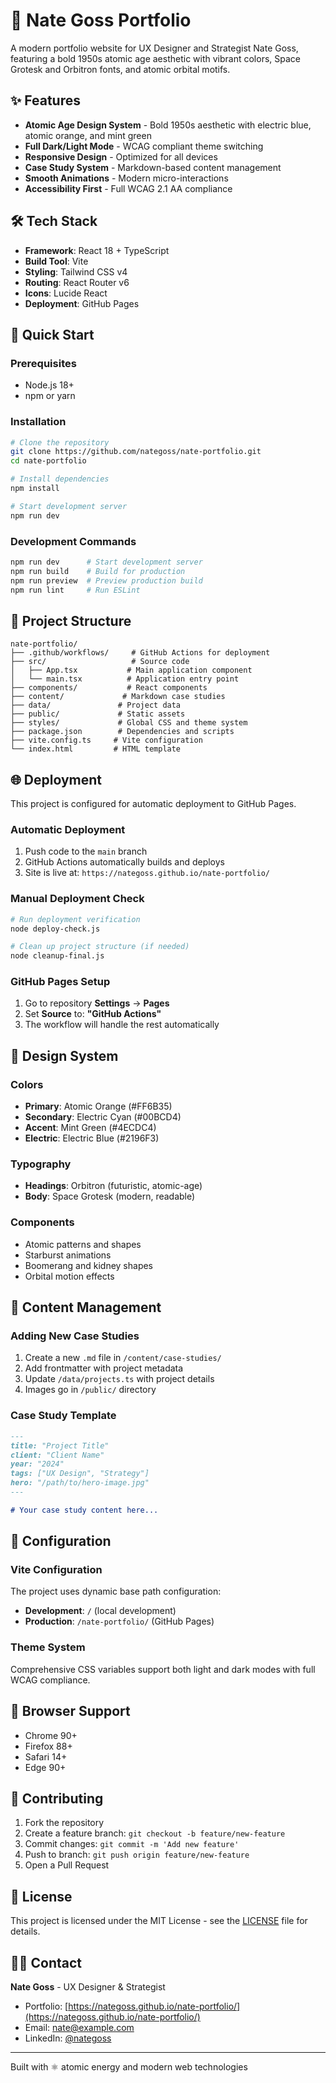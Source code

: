 # 🚀 Nate Goss Portfolio

A modern portfolio website for UX Designer and Strategist Nate Goss, featuring a bold 1950s atomic age aesthetic with vibrant colors, Space Grotesk and Orbitron fonts, and atomic orbital motifs.

## ✨ Features

- **Atomic Age Design System** - Bold 1950s aesthetic with electric blue, atomic orange, and mint green
- **Full Dark/Light Mode** - WCAG compliant theme switching
- **Responsive Design** - Optimized for all devices
- **Case Study System** - Markdown-based content management
- **Smooth Animations** - Modern micro-interactions
- **Accessibility First** - Full WCAG 2.1 AA compliance

## 🛠️ Tech Stack

- **Framework**: React 18 + TypeScript
- **Build Tool**: Vite
- **Styling**: Tailwind CSS v4
- **Routing**: React Router v6
- **Icons**: Lucide React
- **Deployment**: GitHub Pages

## 🚀 Quick Start

### Prerequisites
- Node.js 18+ 
- npm or yarn

### Installation
```bash
# Clone the repository
git clone https://github.com/nategoss/nate-portfolio.git
cd nate-portfolio

# Install dependencies
npm install

# Start development server
npm run dev
```

### Development Commands
```bash
npm run dev      # Start development server
npm run build    # Build for production
npm run preview  # Preview production build
npm run lint     # Run ESLint
```

## 📁 Project Structure

```
nate-portfolio/
├── .github/workflows/     # GitHub Actions for deployment
├── src/                   # Source code
│   ├── App.tsx           # Main application component
│   └── main.tsx          # Application entry point
├── components/           # React components
├── content/             # Markdown case studies
├── data/               # Project data
├── public/             # Static assets
├── styles/             # Global CSS and theme system
├── package.json        # Dependencies and scripts
├── vite.config.ts     # Vite configuration
└── index.html         # HTML template
```

## 🌐 Deployment

This project is configured for automatic deployment to GitHub Pages.

### Automatic Deployment
1. Push code to the `main` branch
2. GitHub Actions automatically builds and deploys
3. Site is live at: `https://nategoss.github.io/nate-portfolio/`

### Manual Deployment Check
```bash
# Run deployment verification
node deploy-check.js

# Clean up project structure (if needed)
node cleanup-final.js
```

### GitHub Pages Setup
1. Go to repository **Settings** → **Pages**
2. Set **Source** to: **"GitHub Actions"**
3. The workflow will handle the rest automatically

## 🎨 Design System

### Colors
- **Primary**: Atomic Orange (#FF6B35)
- **Secondary**: Electric Cyan (#00BCD4) 
- **Accent**: Mint Green (#4ECDC4)
- **Electric**: Electric Blue (#2196F3)

### Typography
- **Headings**: Orbitron (futuristic, atomic-age)
- **Body**: Space Grotesk (modern, readable)

### Components
- Atomic patterns and shapes
- Starburst animations
- Boomerang and kidney shapes
- Orbital motion effects

## 📝 Content Management

### Adding New Case Studies
1. Create a new `.md` file in `/content/case-studies/`
2. Add frontmatter with project metadata
3. Update `/data/projects.ts` with project details
4. Images go in `/public/` directory

### Case Study Template
```markdown
---
title: "Project Title"
client: "Client Name"
year: "2024"
tags: ["UX Design", "Strategy"]
hero: "/path/to/hero-image.jpg"
---

# Your case study content here...
```

## 🔧 Configuration

### Vite Configuration
The project uses dynamic base path configuration:
- **Development**: `/` (local development)
- **Production**: `/nate-portfolio/` (GitHub Pages)

### Theme System
Comprehensive CSS variables support both light and dark modes with full WCAG compliance.

## 📱 Browser Support

- Chrome 90+
- Firefox 88+
- Safari 14+
- Edge 90+

## 🤝 Contributing

1. Fork the repository
2. Create a feature branch: `git checkout -b feature/new-feature`
3. Commit changes: `git commit -m 'Add new feature'`
4. Push to branch: `git push origin feature/new-feature`
5. Open a Pull Request

## 📄 License

This project is licensed under the MIT License - see the [LICENSE](LICENSE) file for details.

## 🙋‍♂️ Contact

**Nate Goss** - UX Designer & Strategist
- Portfolio: [https://nategoss.github.io/nate-portfolio/](https://nategoss.github.io/nate-portfolio/)
- Email: nate@example.com
- LinkedIn: [@nategoss](https://linkedin.com/in/nategoss)

---

Built with ⚛️ atomic energy and modern web technologies